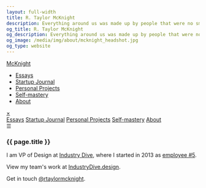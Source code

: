 ```yaml
---
layout: full-width
title: R. Taylor McKnight
description: Everything around us was made up by people that were no smarter than us, and we can change it.
og_title: R. Taylor McKnight
og_description: Everything around us was made up by people that were no smarter than us, and we can change it.
og_image: /media/img/about/mcknight_headshot.jpg
og_type: website
---
```

<nav class="top-nav-desktop">
	<a href="{{ site.url }}" class="logo">McKnight</a>
	<ul class="nav">
		<li>
			<a href="{{ site.url }}/essays" {% if page.url == '/essays' %}class="current"{% endif %}>Essays</a>
		</li>
		<li>
			<a href="{{ site.url }}/startup" {% if page.url == '/startup' %}class="current"{% endif %}>Startup Journal</a>
		</li>
		<li>
			<a href="{{ site.url }}/design" {% if page.url == '/design' %}class="current"{% endif %}>Personal Projects</a>
		</li>
		<li>
			<a href="{{ site.url }}/goals" {% if page.url == '/goals' %}class="current"{% endif %}>Self-mastery</a>
		</li>
		<li>
			<a href="{{ site.url }}/about" class="{% if page.url == '/about' %}current{% endif %}">About</a>
		</li>
	</ul>
	<div id="myNav" class="overlay">
		<!-- Button to close the overlay navigation -->
		<a href="javascript:void(0)" class="closebtn" onclick="closeNav()">&times;</a>
		<!-- Overlay content -->
		<div class="overlay-content">
			<a href="{{ site.url }}/essays">Essays</a>
			<a href="{{ site.url }}/startup">Startup Journal</a>
			<a href="{{ site.url }}/design">Personal Projects</a>
			<a href="{{ site.url }}/goals">Self-mastery</a>
			<a href="{{ site.url }}/about">About</a>
		</div>
	</div>
	<span onclick="openNav()" class="mobile-menu-btn logo">&#9776;</span>
</nav>
<section class="">
	<section class="grid page-header">
		<div class="full-width">
			<h1>{{ page.title }}
			</h1>
			<p>I am VP of Design at <a href="https://www.industrydive.com/">Industry Dive</a>, where I started in 2013 as <a href="{{ site.baseurl }}{% link _posts/startup/2018-02-05-startupjob.md %}">employee #5</a>.</p>
			<p>View my team's work at <a href="https://industrydive.design/">IndustryDive.design</a>.</p>
			<p>Get in touch <a href="https://twitter.com/rtaylormcknight">@rtaylormcknight</a>.</p>
		</div>
	</section>
</section>
<!--
<section class="grid">
	<div class="full-width">
	</div>
</section>

<!--
<section class="stripe-section-2">
	<section class="grid sub-section-header">
		<div class="full-width">
			<h2>Space</h2>
		</div>
	</section>
	
</section>

<section class="stripe-section-2">
	<section class="grid sub-section-header">
		<div class="full-width">
			<h2>Journalism</h2>
		</div>
	</section>
	<section class="grid-wrapper tiles">
		{% assign journalismprojects = site.projects | where: "category", "journalism" | sort:"weight" %}
		{% for page in journalismprojects %}
		<article>
			<figure>
				{% if page.image %}
				{% if page.external_url %}
				<a href="{{ page.external_url }}">
				{% else %}
				<a href="{{ page.url }}">
				{% endif %}
				<img src="{{ page.image }}" />
				</a>
				{% endif %}
				<figcaption>
					{% if page.external_url %}
					<a href="{{ page.external_url }}">
					{% else %}
					<a href="{{ page.url }}">
					{% endif %}
					{% if page.label %}
					<p class="label">{{ page.label }}</p>
					{% endif %}
					<h3>
						{{ page.title }}
					</h3>
					</a>
					<p>
					{{ page.description }}
					</p>
					<p>
					{% if page.external_url %}
					<a href="{{ page.external_url }}">
					{% else %}
					<a href="{{ page.url }}">
					Read more
					{% endif %}
					</a>
					</p>
				</figcaption>
			</figure>
		</article>
		{% endfor %}
	</section>


</section>-->